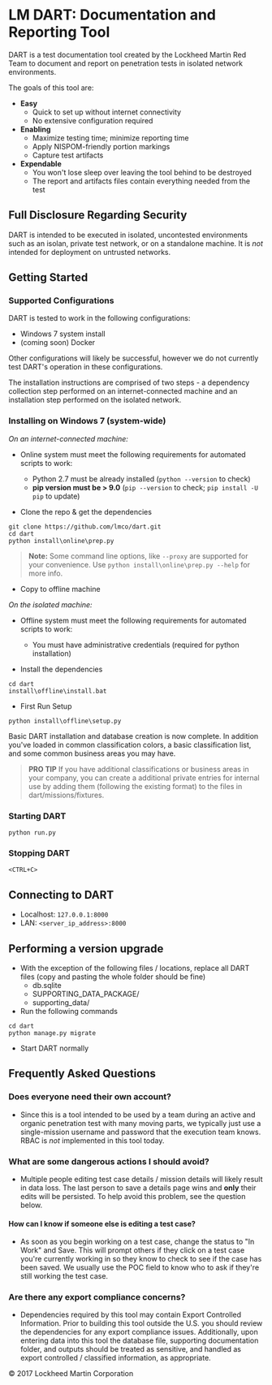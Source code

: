 # LM DART: Documentation and Reporting Tool

DART is a test documentation tool created by the Lockheed Martin Red Team to
document and report on penetration tests in isolated network environments. 

The goals of this tool are:

- __Easy__
  - Quick to set up without internet connectivity
  - No extensive configuration required
- __Enabling__
  - Maximize testing time; minimize reporting time
  - Apply NISPOM-friendly portion markings
  - Capture test artifacts
- __Expendable__
  - You won't lose sleep over leaving the tool behind to be destroyed
  - The report and artifacts files contain everything needed from the test

## Full Disclosure Regarding Security

DART is intended to be executed in isolated, uncontested environments such as an 
isolan, private test network, or on a standalone machine. It is _not_ 
intended for deployment on untrusted networks.

## Getting Started

### Supported Configurations 

DART is tested to work in the following configurations:

- Windows 7 system install
- (coming soon) Docker

Other configurations will likely be successful, however we do not 
currently test DART's operation in these configurations.

The installation instructions are comprised of two steps - a dependency collection 
step performed on an internet-connected machine and an installation step performed 
on the isolated network.

### Installing on Windows 7 (system-wide)

_On an internet-connected machine:_

- Online system must meet the following requirements for automated scripts to work:
  - Python 2.7 must be already installed (`python --version` to check)
  - **pip version must be > 9.0** (`pip --version` to check; `pip install -U pip` to update)

- Clone the repo & get the dependencies

```
git clone https://github.com/lmco/dart.git
cd dart
python install\online\prep.py
```

> **Note:** Some command line options, like `--proxy` are supported for your convenience. Use `python install\online\prep.py --help` for more info.

- Copy to offline machine

_On the isolated machine:_

- Offline system must meet the following requirements for automated scripts to work:
  - You must have administrative credentials (required for python installation)

- Install the dependencies

```
cd dart
install\offline\install.bat
```

- First Run Setup

```
python install\offline\setup.py
```

Basic DART installation and database creation is now complete. In addition you've 
loaded in common classification colors, a basic classification list, and some common
business areas you may have.

> **PRO TIP** If you have additional classifications or business areas in your 
> company, you can create a additional private entries for internal use
> by adding them (following the existing format) to the files in dart/missions/fixtures.

### Starting DART

```
python run.py
```

### Stopping DART

```
<CTRL+C>
```

## Connecting to DART

- Localhost: `127.0.0.1:8000`
- LAN: `<server_ip_address>:8000`

## Performing a version upgrade

- With the exception of the following files / locations, replace all DART files (copy and pasting the whole folder should be fine)
  - db.sqlite
  - SUPPORTING\_DATA\_PACKAGE/
  - supporting_data/
- Run the following commands

```
cd dart
python manage.py migrate
```

- Start DART normally

## Frequently Asked Questions

### Does everyone need their own account?

- Since this is a tool intended to be used by a team during an active and organic penetration test with many moving
parts, we typically just use a single-mission username and password that the execution team knows. RBAC is _not_ implemented
in this tool today.

### What are some dangerous actions I should avoid?

- Multiple people editing test case details / mission details will likely result in
  data loss. The last person to save a details page wins and __only__ their edits will
  be persisted. To help avoid this problem, see the question below.

#### How can I know if someone else is editing a test case?

- As soon as you begin working on a test case, change the status to "In Work" and Save.
  This will prompt others if they click on a test case you're currently working in
  so they know to check to see if the case has been saved. We usually use the POC field
  to know who to ask if they're still working the test case.

### Are there any export compliance concerns?

- Dependencies required by this tool may contain Export Controlled Information. Prior to
  building this tool outside the U.S. you should review the dependencies for any export
  compliance issues. Additionally, upon entering data into this tool the database file,
  supporting documentation folder, and outputs should be treated as sensitive, and
  handled as export controlled / classified information, as appropriate.

&copy; 2017 Lockheed Martin Corporation
